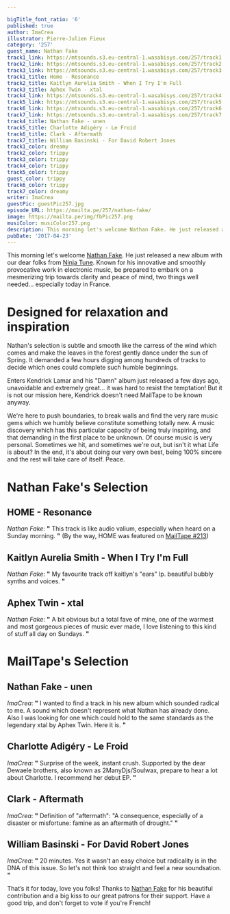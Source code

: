 ```yaml
---

bigTitle_font_ratio: '6'
published: true
author: ImaCrea
illustrator: Pierre-Julien Fieux
category: '257'
guest_name: Nathan Fake
track1_link: https://mtsounds.s3.eu-central-1.wasabisys.com/257/track1.mp3
track2_link: https://mtsounds.s3.eu-central-1.wasabisys.com/257/track2.mp3
track3_link: https://mtsounds.s3.eu-central-1.wasabisys.com/257/track3.mp3
track1_title: Home - Resonance
track2_title: Kaitlyn Aurelia Smith - When I Try I'm Full
track3_title: Aphex Twin - xtal
track4_link: https://mtsounds.s3.eu-central-1.wasabisys.com/257/track4.mp3
track5_link: https://mtsounds.s3.eu-central-1.wasabisys.com/257/track5.mp3
track6_link: https://mtsounds.s3.eu-central-1.wasabisys.com/257/track6.mp3
track7_link: https://mtsounds.s3.eu-central-1.wasabisys.com/257/track7.mp3
track4_title: Nathan Fake - unen
track5_title: Charlotte Adigéry - Le Froid
track6_title: Clark - Aftermath
track7_title: William Basinski - For David Robert Jones
track1_color: dreamy
track2_color: trippy
track3_color: trippy
track4_color: trippy
track5_color: trippy
guest_color: trippy
track6_color: trippy
track7_color: dreamy
writer: ImaCrea
guestPic: guestPic257.jpg
episode_URL: https://mailta.pe/257/nathan-fake/
image: https://mailta.pe/img/fbPic257.png
musiColor: musiColor257.png
description: This morning let's welcome Nathan Fake. He just released a new album with our dear folks from Ninja Tune. Known for his innovative and smoothly provocative work in electronic music, be prepared to embark on a mesmerizing trip towards clarity and peace of mind, two things well needed... especially today in France.
pubDate: '2017-04-23'
---
```

This morning let's welcome [Nathan Fake](http://www.nathanfake.com/). He just released a new album with our dear folks from [Ninja Tune](https://ninjatune.net). Known for his innovative and smoothly provocative work in electronic music, be prepared to embark on a mesmerizing trip towards clarity and peace of mind, two things well needed... especially today in France.

# Designed for relaxation and inspiration
Nathan's selection is subtle and smooth like the carress of the wind which comes and make the leaves in the forest gently dance under the sun of Spring. It demanded a few hours digging among hundreds of tracks to decide which ones could complete such humble beginnings.

Enters Kendrick Lamar and his "Damn" album just released a few days ago, unavoidable and extremely great... it was hard to resist the temptation! But it is not our mission here, Kendrick doesn't need MailTape to be known anyway.

We're here to push boundaries, to break walls and find the very rare music gems which we humbly believe constitute something totally new. A music discovery which has this particular capacity of being truly inspiring, and that demanding in the first place to be unknown. Of course music is very personal. Sometimes we hit, and sometimes we're out, but isn't it what Life is about? In the end, it's about doing our very own best, being 100% sincere and the rest will take care of itself. Peace.

# **Nathan Fake's Selection**

## HOME - Resonance
_Nathan Fake_: **"** This track is like audio valium, especially when heard on a Sunday morning. **"**  (By the way, HOME was featured on [MailTape #213](https://mailta.pe/213/home/))

## Kaitlyn Aurelia Smith - When I Try I'm Full
_Nathan Fake_: **"** My favourite track off kaitlyn's "ears" lp. beautiful bubbly synths and voices. **"** 

## Aphex Twin - xtal
_Nathan Fake_: **"** A bit obvious but a total fave of mine, one of the warmest and most gorgeous pieces of music ever made, I love listening to this kind of stuff all day on Sundays. **"** 


# MailTape's Selection

## Nathan Fake - unen
_ImaCrea_: **"** I wanted to find a track in his new album which sounded radical to me. A sound which doesn't represent what Nathan has already done. Also I was looking for one which could hold to the same standards as the legendary xtal by Aphex Twin. Here it is. **"** 

## Charlotte Adigéry - Le Froid
_ImaCrea_: **"** Surprise of the week, instant crush. Supported by the dear Dewaele brothers, also known as 2ManyDjs/Soulwax, prepare to hear a lot about Charlotte. I recommend her debut EP. **"** 

## Clark - Aftermath
_ImaCrea_: **"** Definition of "aftermath": "A consequence, especially of a disaster or misfortune: famine as an aftermath of drought." **"** 

## William Basinski - For David Robert Jones
_ImaCrea_: **"** 20 minutes. Yes it wasn't an easy choice but radicality is in the DNA of this issue. So let's not think too straight and feel a new soundsation. **"** 


That’s it for today, love you folks! Thanks to [Nathan Fake](http://www.nathanfake.com/) for his beautiful contribution and a big kiss to our great patrons for their support. Have a good trip, and don't forget to vote if you're French!
